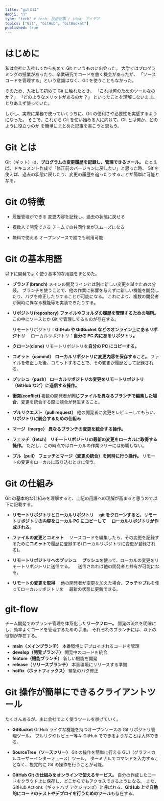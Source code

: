 ```yaml
---
title: "gitとは"
emoji: "📃"
type: "tech" # tech: 技術記事 / idea: アイデア
topics: ["Git", "GitHub", "GitBucket"]
published: true
---
```


# はじめに

私は会社に入社してから初めて Git というものに出会った。
大学ではプログラミングの授業があったり、卒業研究でコードを書く機会があったが、
「ソースコードを管理する」という意識はなく、Git を使うこともなかった。

そのため、入社して初めて Git に触れたとき、
「これは何のためのツールなのか？」
「どのようなメリットがあるのか？」
といったことを理解しないまま、とりあえず使っていた。

しかし、実際に業務で使っていくうちに、Git の便利さや必要性を実感するようになった。
そこで、これから Git を使い始める人に向けて、Git とは何か、どのように役立つのか を簡単にまとめた記事を書こうと思もう。

# Git とは

Git（ギット）は、**プログラムの変更履歴を記録し、管理できるツール。**
たとえば、ドキュメント作成で「修正前のバージョンに戻したい」と思った時、
Git を使えば、過去の状態に戻したり、変更の履歴を追ったりすることが簡単に可能となる。

# Git の特徴

- 履歴管理ができる
  変更内容を記録し、過去の状態に戻せる

- 複数人で開発できる
  チームでの共同作業がスムーズになる

- 無料で使える
  オープンソースで誰でも利用可能

# Git の基本用語

以下に開発でよく使う基本的な用語をまとめた。

- **ブランチ(branch)**
  メインの開発ラインとは別に新しい変更を試すための分岐。
  ブランチを使うことで、他の作業に影響を与えずに新しい機能を開発したり、バグを修正したりすることが可能になる。
  これにより、複数の開発者が同時に異なる機能等を実装できたりする。

- **リポジトリ(repository)**
  **ファイルやフォルダの履歴を管理するための場所。**
  この中にソースとか Git で管理してるものが存在する。

  リモートリポジトリ：**GitHub や GitBucket などのオンライン上にあるリポジトリ**
  　ローカルリポジトリ：**自分の PC 内にあるリポジトリ。**

- **クローン(clone)**
  リモートリポジトリを**自分の PC にコピーする。**

- **コミット（commit）**
  **ローカルリポジトリに変更内容を保存すること。**
  ファイルを修正した後、コミットすることで、その変更が履歴として記録される。

- **プッシュ（push）**
  **ローカルリポジトリの変更をリモートリポジトリ（GitHub など）に送信する操作。**

- **衝突(conflict)**
  複数の開発者が**同じファイルを異なるブランチで編集した場合**、変更を統合する際に競合が発生すること。
- **プルリクエスト（pull request）**
  他の開発者に変更をレビューしてもらい、**リポジトリに統合するための仕組み**
- **マージ（merge）**
  **異なるブランチの変更を統合する操作。**

- **フェッチ（fetch）**
  **リモートリポジトリの最新の変更をローカルに取得する操作。**
  ただし、この時点ではローカルの作業ツリーには影響しない。

- **プル（pull）**
  **フェッチとマージ（変更の統合）を同時に行う操作。**
  リモートの変更をローカルに取り込むときに使う。

# Git の仕組み

Git の基本的な仕組みを理解すると、上記の用語への理解が高まると思うので以下に記載する。

- **リモートリポジトリとローカルリポジトリ**
  　**git をクローンすると、リモートリポジトリの内容をローカル PC にコピーして**
  　**ローカルリポジトリが作成される。**

- **ファイルの変更とコミット**
  　ソースコードを編集したら、その変更を記録するために**コミット**で履歴に登録する(ローカルリポジトリに変更が登録される)。

- **リモートリポジトリへのプッシュ**
  　**プッシュ**を使って、ローカルの変更をリモートリポジトリに送信する。
  　送信されれば他の開発者と共有が可能になる。

- **リモートの変更を取得**
  　他の開発者が変更を加えた場合、**フッチ**や**プル**を使ってローカルリポジトリを
  　最新の状態に更新できる。

# git-flow

チーム開発でのブランチ管理を体系化した**ワークフロー。**
開発の流れを明確にし、効率よくコードを管理するための手法。
それぞれのブランチには、以下の役割が存在する。

- **main（メインブランチ）**
  本番環境にデプロイされるコードを管理
- **develop（開発ブランチ）**
  開発中のコードを統合
- **feature（機能ブランチ）**
  新しい機能を開発
- **release（リリースブランチ）**
  本番環境にリリースする準備
- **hotfix（ホットフィックス）**
  緊急のバグ修正

# Git 操作が簡単にできるクライアントツール

たくさんあるが、主に会社でよく使うツールを挙げていく。

- **GitBucket**
  GitHub ライクな機能を持つオープンソースの Git リポジトリ管理ツール。
  プルリクやレビュー等々 GitHub でできるようなことは大体できる。

- **SourceTree（ソースツリー）**
  Git の操作を簡単に行える GUI（グラフィカルユーザーインターフェース）ツール。
  ターミナルでコマンドを入力することなく、視覚的に Git の操作を行うことが可能。

- **GitHub**
  **Git の仕組みをオンラインで使えるサービス。**
  自分の作成したコードをクラウド上に保存し、どこからでもアクセスできるようになる。
  また、GitHub Actions（ギットハブ アクションズ）と呼ばれる、**GitHub 上で自動的にコードのテストやデプロイを行うためのツール**も存在する。
